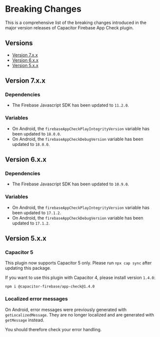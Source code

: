 # Breaking Changes

This is a comprehensive list of the breaking changes introduced in the major version releases of Capacitor Firebase App Check plugin.

## Versions

- [Version 7.x.x](#version-7xx)
- [Version 6.x.x](#version-6xx)
- [Version 5.x.x](#version-5xx)

## Version 7.x.x

### Dependencies

- The Firebase Javascript SDK has been updated to `11.2.0`.

### Variables

- On Android, the `firebaseAppCheckPlayIntegrityVersion` variable has been updated to `18.0.0`.
- On Android, the `firebaseAppCheckDebugVersion` variable has been updated to `18.0.0`.

## Version 6.x.x

### Dependencies

- The Firebase Javascript SDK has been updated to `10.9.0`.

### Variables

- On Android, the `firebaseAppCheckPlayIntegrityVersion` variable has been updated to `17.1.2`.
- On Android, the `firebaseAppCheckDebugVersion` variable has been updated to `17.1.2`.

## Version 5.x.x

### Capacitor 5

This plugin now supports Capacitor 5 only. Please run `npx cap sync` after updating this package.

If you want to use this plugin with Capacitor 4, please install version `1.4.0`:

```
npm i @capacitor-firebase/app-check@1.4.0
```

### Localized error messages

On Android, error messages were previously generated with `getLocalizedMessage`. They are no longer localized and are generated with `getMessage` instead.

You should therefore check your error handling.

